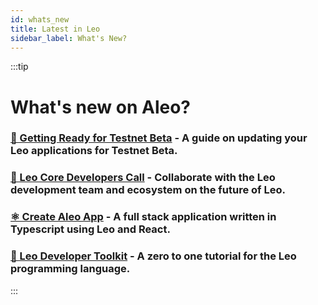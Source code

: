 ```yaml
---
id: whats_new 
title: Latest in Leo 
sidebar_label: What's New?
---
```


:::tip
# What's new on Aleo?
### [**🔧 Getting Ready for Testnet Beta**](./leo/16_testnet_beta.md) - A guide on updating your Leo applications for Testnet Beta.
### [**🤝 Leo Core Developers Call**](./leo/15_core_devs_call.md) - Collaborate with the Leo development team and ecosystem on the future of Leo.
### [**⚛️ Create Aleo App**](./sdk/create-leo-app/01_create_leo_app.md) - A full stack application written in Typescript using Leo and React.
### [**🧰 Leo Developer Toolkit**](./testnet/getting_started/04_developer_toolkit.md) - A zero to one tutorial for the Leo programming language.
:::





